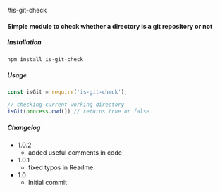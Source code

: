 #is-git-check
#### Simple module to check whether a directory is a git repository or not

##### Installation
```bash
npm install is-git-check
```

##### Usage
```javascript
const isGit = require('is-git-check');

// checking current working directory
isGit(process.cwd()) // returns true or false
```

##### Changelog
  - 1.0.2
    - added useful comments in code
  - 1.0.1
    - fixed typos in Readme
  - 1.0
    - Initial commit
